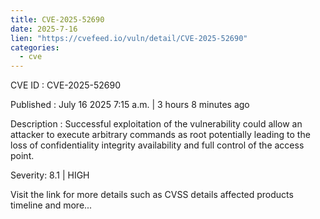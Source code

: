 ```yaml
--- 
title: CVE-2025-52690
date: 2025-7-16
lien: "https://cvefeed.io/vuln/detail/CVE-2025-52690"
categories:
  - cve
---
```


CVE ID : CVE-2025-52690

Published :  July 16
2025
7:15 a.m. | 3 hours
8 minutes ago

Description : Successful exploitation of the vulnerability could allow an attacker to execute arbitrary commands as root
potentially leading to the loss of confidentiality
integrity
availability
and full control of the access point.

Severity: 8.1 | HIGH

Visit the link for more details
such as CVSS details
affected products
timeline
and more...
